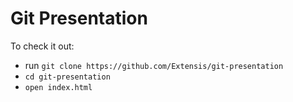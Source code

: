 # Git Presentation

To check it out:

* run `git clone https://github.com/Extensis/git-presentation`
* `cd git-presentation`
* `open index.html`
